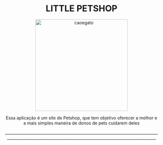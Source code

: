 <h1 align="center"> LITTLE PETSHOP </h1>



<div align="center">
    <img width= 300px title="caoegato" src="https://github.com/Victor-Matoso/littlepetshop/assets/126249122/7471f9ea-c9d0-42c2-8f64-20b80f5c1c95"/>
<div>


<p align="justify"><center> Essa aplicação é um site de Petshop, que tem objetivo oferecer a melhor e a mais simples maneira de donos de pets cuidarem deles </p></center>
<center>__________________________________________________________________________________________________________________________________________________________
</center>
